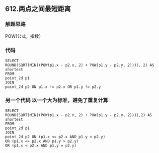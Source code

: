 ## 612.两点之间最短距离
### 解题思路
POW(公式，指数） 
### 代码
    SELECT
    ROUND(SQRT(MIN((POW(p1.x - p2.x, 2) + POW(p1.y - p2.y, 2)))), 2) AS shortest
    FROM
    point_2d p1
    JOIN
    point_2d p2 ON p1.x != p2.x OR p1.y != p2.y
### 另一个代码 以一个大为标准，避免了重复计算
    SELECT
    ROUND(SQRT(MIN((POW(p1.x - p2.x, 2) + POW(p1.y - p2.y, 2)))),2) AS shortest
    FROM
    point_2d p1
    JOIN
    point_2d p2 ON (p1.x <= p2.x AND p1.y < p2.y)
    OR (p1.x <= p2.x AND p1.y > p2.y)
    OR (p1.x < p2.x AND p1.y = p2.y)
    
    